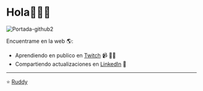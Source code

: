 # Hola👋🏾‍💻
![Portada-github2](https://user-images.githubusercontent.com/58352103/105780295-847bfe00-5f46-11eb-8bcb-187a90b23a25.png)

Encuentrame en la  web 🌎:

- Aprendiendo en publico en  <a href="https://www.twitch.tv/irbintechk">Twitch</a>   📹 ✍🏾
- Compartiendo actualizaciones en <a href="https://www.linkedin.com/in/ruddyqt2/">LinkedIn</a> 💼



---
⭐️  [Ruddy](https://github.com/ruddyblip) 
